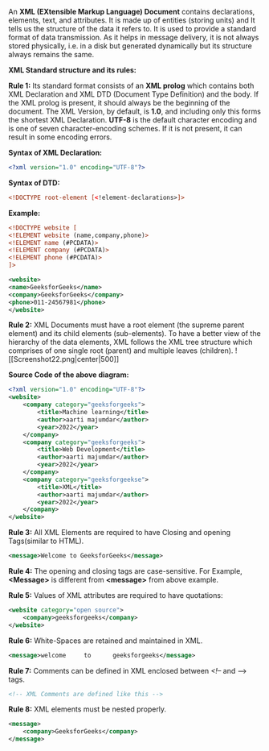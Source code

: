 An **XML (EXtensible Markup Language) Document** contains declarations, elements, text, and attributes. It is made up of entities (storing units) and It tells us the structure of the data it refers to. It is used to provide a standard format of data transmission. As it helps in message delivery, it is not always stored physically, i.e. in a disk but generated dynamically but its structure always remains the same.

**XML Standard structure and its rules:**

**Rule 1:** Its standard format consists of an **XML prolog** which contains both XML Declaration and XML DTD (Document Type Definition) and the body. If the XML prolog is present, it should always be the beginning of the document. The XML Version, by default, is **1.0**, and including only this forms the shortest XML Declaration. **UTF-8** is the default character encoding and is one of seven character-encoding schemes. If it is not present, it can result in some encoding errors.

**Syntax of XML Declaration:**

```xml
<?xml version="1.0" encoding="UTF-8"?>
```

**Syntax of DTD:**

```xml
<!DOCTYPE root-element [<!element-declarations>]>
```

**Example:**

```xml
<!DOCTYPE website [ 
<!ELEMENT website (name,company,phone)> 
<!ELEMENT name (#PCDATA)> 
<!ELEMENT company (#PCDATA)> 
<!ELEMENT phone (#PCDATA)> 
]> 

<website> 
<name>GeeksforGeeks</name> 
<company>GeeksforGeeks</company> 
<phone>011-24567981</phone> 
</website>

```

**Rule 2:** XML Documents must have a root element (the supreme parent element) and its child elements (sub-elements). To have a better view of the hierarchy of the data elements, XML follows the XML tree structure which comprises of one single root (parent) and multiple leaves (children).
![[Screenshot22.png|center|500]]

**Source Code of the above diagram:**
```xml
<?xml version="1.0" encoding="UTF-8"?> 
<website> 
	<company category="geeksforgeeks"> 
		<title>Machine learning</title> 
		<author>aarti majumdar</author> 
		<year>2022</year> 
	</company> 
	<company category="geeksforgeeks"> 
		<title>Web Development</title> 
		<author>aarti majumdar</author> 
		<year>2022</year> 
	</company> 
	<company category="geeksforgeekse"> 
		<title>XML</title> 
		<author>aarti majumdar</author> 
		<year>2022</year> 
	</company> 
</website>

```

**Rule 3:** All XML Elements are required to have Closing and opening Tags(similar to HTML).
```xml
<message>Welcome to GeeksforGeeks</message>
```

**Rule 4:** The opening and closing tags are case-sensitive. For Example, **\<Message>** is different from **\<message>** from above example.

**Rule 5:** Values of XML attributes are required to have quotations:
```xml
<website category="open source"> 
	<company>geeksforgeeks</company> 
</website>
```

**Rule 6:** White-Spaces are retained and maintained in XML.

```xml
<message>welcome	 to		 geeksforgeeks</message>
```

**Rule 7:** Comments can be defined in XML enclosed between _<!–_ and –> tags.

```xml
<!-- XML Comments are defined like this -->
```

**Rule 8:** XML elements must be nested properly.

```xml
<message> 
	<company>GeeksforGeeks</company> 
</message>
```